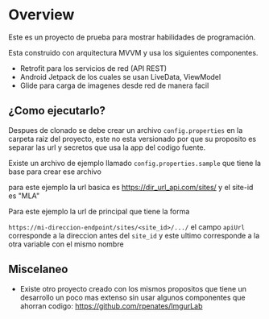 # Overview

Este es un proyecto de prueba para mostrar habilidades de programación.

Esta construido con arquitectura MVVM y usa los siguientes componentes.

- Retrofit para los servicios de red (API REST)
- Android Jetpack de los cuales se usan LiveData, ViewModel
- Glide para carga de imagenes desde red de manera facil


## ¿Como ejecutarlo?

Despues de clonado se debe crear un archivo `config.properties` en la carpeta raiz del proyecto, este no esta versionado por que su proposito es separar las url y secretos que usa la app del codigo fuente.

Existe un archivo de ejemplo llamado `config.properties.sample`
que tiene la base para crear ese archivo

para este ejemplo la url basica es https://dir_url_api.com/sites/ y el site-id es "MLA"

Para este ejemplo la url de principal que tiene la forma 

`https://mi-direccion-endpoint/sites/<site_id>/.../`
el campo `apiUrl` corresponde a la direccion antes del `site_id` y este ultimo corresponde a la otra variable con el mismo nombre


## Miscelaneo
- Existe otro proyecto creado con los mismos propositos que tiene un desarrollo un poco mas extenso sin usar algunos componentes que ahorran codigo: https://github.com/rpenates/ImgurLab

